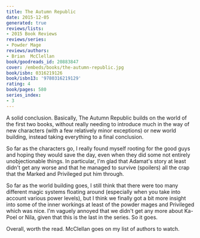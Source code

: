 ```yaml
---
title: The Autumn Republic
date: 2015-12-05
generated: true
reviews/lists:
- 2015 Book Reviews
reviews/series:
- Powder Mage
reviews/authors:
- Brian  McClellan
book/goodreads_id: 20883847
cover: /embeds/books/the-autumn-republic.jpg
book/isbn: 0316219126
book/isbn13: '9780316219129'
rating: 4
book/pages: 580
series_index:
- 3
---
```

A solid conclusion. Basically, The Autumn Republic builds on the world of the first two books, without really needing to introduce much in the way of new characters (with a few relatively minor exceptions) or new world building, instead taking everything to a final conclusion.  

So far as the characters go, I really found myself rooting for the good guys and hoping they would save the day, even when they did some not entirely unobjectionable things. In particular, I'm glad that Adamat's story at least didn't get any worse and that he managed to survive (spoilers) all the crap that the Marked and Privileged put him through.  

<!--more-->

So far as the world building goes, I still think that there were too many different magic systems floating around (especially when you take into account various power levels), but I think we finally got a bit more insight into some of the inner workings at least of the powder mages and Privileged which was nice. I'm vaguely annoyed that we didn't get any more about Ka-Poel or Nila, given that this is the last in the series. So it goes.  

Overall, worth the read. McClellan goes on my list of authors to watch.